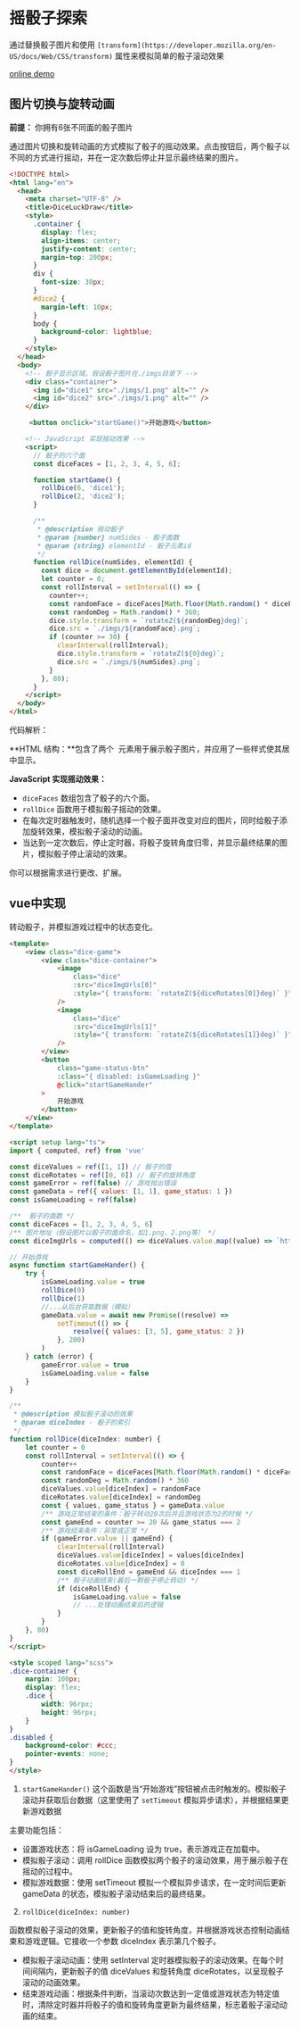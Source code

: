 # 摇骰子探索

通过替换骰子图片和使用  `[transform](https://developer.mozilla.org/en-US/docs/Web/CSS/transform)` 属性来模拟简单的骰子滚动效果

[online demo](https://codepen.io/DX-D/pen/eYadORr)

## 图片切换与旋转动画

**前提：** 你拥有6张不同面的骰子图片

通过图片切换和旋转动画的方式模拟了骰子的摇动效果。点击按钮后，两个骰子以不同的方式进行摇动，并在一定次数后停止并显示最终结果的图片。

```html
<!DOCTYPE html>
<html lang="en">
  <head>
    <meta charset="UTF-8" />
    <title>DiceLuckDraw</title>
    <style>
      .container {
        display: flex;
        align-items: center;
        justify-content: center;
        margin-top: 200px;
      }
      div {
        font-size: 30px;
      }
      #dice2 {
        margin-left: 10px;
      }
      body {
        background-color: lightblue;
      }
    </style>
  </head>
  <body>
    <!-- 骰子显示区域，假设骰子图片在./imgs目录下 -->
    <div class="container">
      <img id="dice1" src="./imgs/1.png" alt="" />
      <img id="dice2" src="./imgs/1.png" alt="" />
    </div>

     <button onclick="startGame()">开始游戏</button>

    <!-- JavaScript 实现摇动效果 -->
    <script>
      // 骰子的六个面
      const diceFaces = [1, 2, 3, 4, 5, 6];

      function startGame() {
        rollDice(6, 'dice1');
        rollDice(2, 'dice2');
      }

      /**
       * @description 摇动骰子
       * @param {number} numSides - 骰子面数
       * @param {string} elementId - 骰子元素id
       */
      function rollDice(numSides, elementId) {
        const dice = document.getElementById(elementId);
        let counter = 0;
        const rollInterval = setInterval(() => {
          counter++;
          const randomFace = diceFaces[Math.floor(Math.random() * diceFaces.length)];
          const randomDeg = Math.random() * 360;
          dice.style.transform = `rotateZ(${randomDeg}deg)`;
          dice.src = `./imgs/${randomFace}.png`;
          if (counter >= 30) {
            clearInterval(rollInterval);
            dice.style.transform = `rotateZ(${0}deg)`;
            dice.src = `./imgs/${numSides}.png`;
          }
        }, 80);
      }
    </script>
  </body>
</html>

```

代码解析：

**HTML 结构：**包含了两个 <img> 元素用于展示骰子图片，并应用了一些样式使其居中显示。

**JavaScript 实现摇动效果：**

- `diceFaces` 数组包含了骰子的六个面。
- `rollDice` 函数用于模拟骰子摇动的效果。
- 在每次定时器触发时，随机选择一个骰子面并改变对应的图片，同时给骰子添加旋转效果，模拟骰子滚动的动画。
- 当达到一定次数后，停止定时器，将骰子旋转角度归零，并显示最终结果的图片，模拟骰子停止滚动的效果。

你可以根据需求进行更改、扩展。

## vue中实现

转动骰子，并模拟游戏过程中的状态变化。

```html
<template>
    <view class="dice-game">
        <view class="dice-container">
            <image
                class="dice"
                :src="diceImgUrls[0]"
                :style="{ transform: `rotateZ(${diceRotates[0]}deg)` }"
            />
            <image
                class="dice"
                :src="diceImgUrls[1]"
                :style="{ transform: `rotateZ(${diceRotates[1]}deg)` }"
            />
        </view>
        <button
            class="game-status-btn"
            :class="{ disabled: isGameLoading }"
            @click="startGameHander"
        >
            开始游戏
        </button>
    </view>
</template>

<script setup lang="ts">
import { computed, ref} from 'vue'

const diceValues = ref([1, 1]) // 骰子的值
const diceRotates = ref([0, 0]) // 骰子的旋转角度
const gameError = ref(false) // 游戏抛出错误
const gameData = ref({ values: [1, 1], game_status: 1 })
const isGameLoading = ref(false)

/**  骰子的面数 */
const diceFaces = [1, 2, 3, 4, 5, 6]
/** 图片地址（假设图片以骰子的面命名，如1.png，2.png等） */
const diceImgUrls = computed(() => diceValues.value.map((value) => `https://xxx/${value}.png`))

// 开始游戏
async function startGameHander() {
    try {
        isGameLoading.value = true
        rollDice(0)
        rollDice(1)
        //...从后台获取数据（模拟）
        gameData.value = await new Promise((resolve) =>
            setTimeout(() => {
                resolve({ values: [3, 5], game_status: 2 })
            }, 200)
        )
    } catch (error) {
        gameError.value = true
        isGameLoading.value = false
    }
}

/**
 * @description 模拟骰子滚动的效果
 * @param diceIndex - 骰子的索引
 */
function rollDice(diceIndex: number) {
    let counter = 0
    const rollInterval = setInterval(() => {
        counter++
        const randomFace = diceFaces[Math.floor(Math.random() * diceFaces.length)]
        const randomDeg = Math.random() * 360
        diceValues.value[diceIndex] = randomFace
        diceRotates.value[diceIndex] = randomDeg
        const { values, game_status } = gameData.value
        /** 游戏正常结束的条件：骰子转动20次后并且游戏状态为2的时候 */
        const gameEnd = counter >= 20 && game_status === 2
        /** 游戏结束条件：异常或正常 */
        if (gameError.value || gameEnd) {
            clearInterval(rollInterval)
            diceValues.value[diceIndex] = values[diceIndex]
            diceRotates.value[diceIndex] = 0
            const diceRollEnd = gameEnd && diceIndex === 1
            /** 骰子动画结束(最后一颗骰子停止转动) */
            if (diceRollEnd) {
                isGameLoading.value = false
                // ...处理动画结束后的逻辑
            }
        }
    }, 80)
}
</script>

<style scoped lang="scss">
.dice-container {
    margin: 100px;
    display: flex;
    .dice {
        width: 96rpx;
        height: 96rpx;
    }
}
.disabled {
    background-color: #ccc;
    pointer-events: none;
}
</style>

```

1. `startGameHander()`
这个函数是当“开始游戏”按钮被点击时触发的。模拟骰子滚动并获取后台数据（这里使用了 `setTimeout` 模拟异步请求），并根据结果更新游戏数据

主要功能包括：

- 设置游戏状态：将 isGameLoading 设为 true，表示游戏正在加载中。
- 模拟骰子滚动：调用 rollDice 函数模拟两个骰子的滚动效果，用于展示骰子在摇动的过程中。
- 模拟游戏数据：使用 setTimeout 模拟一个模拟异步请求，在一定时间后更新 gameData 的状态，模拟骰子滚动结束后的最终结果。

2. `rollDice(diceIndex: number)`

函数模拟骰子滚动的效果，更新骰子的值和旋转角度，并根据游戏状态控制动画结束和游戏逻辑。它接收一个参数 diceIndex 表示第几个骰子。

- 模拟骰子滚动动画：使用 setInterval 定时器模拟骰子的滚动效果。在每个时间间隔内，更新骰子的值 diceValues 和旋转角度 diceRotates，以呈现骰子滚动的动画效果。
- 结束游戏动画：根据条件判断，当滚动次数达到一定值或游戏状态为特定值时，清除定时器并将骰子的值和旋转角度更新为最终结果，标志着骰子滚动动画的结束。
